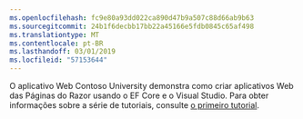 ```yaml
---
ms.openlocfilehash: fc9e80a93dd022ca890d47b9a507c88d66ab9b63
ms.sourcegitcommit: 24b1f6decbb17bb22a45166e5fdb0845c65af498
ms.translationtype: MT
ms.contentlocale: pt-BR
ms.lasthandoff: 03/01/2019
ms.locfileid: "57153644"
---
```

O aplicativo Web Contoso University demonstra como criar aplicativos Web das Páginas do Razor usando o EF Core e o Visual Studio. Para obter informações sobre a série de tutoriais, consulte [o primeiro tutorial](xref:data/ef-rp/intro).
